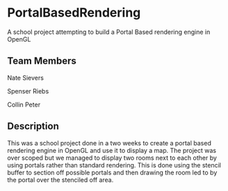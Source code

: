 # PortalBasedRendering
A school project attempting to build a Portal Based rendering engine in OpenGL

## Team Members

Nate Sievers

Spenser Riebs

Collin Peter

## Description

This was a school project done in a two weeks to create a portal based rendering engine in OpenGL and use it to display a map. The project was over scoped but we managed to display two rooms next to each other by using portals rather than standard rendering. This is done using the stencil buffer to section off possible portals and then drawing the room led to by the portal over the stenciled off area.
